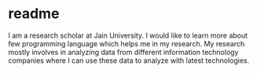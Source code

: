 # readme
I am a research scholar at Jain University. I would like to learn more about few programming language which helps me in my research.
My research mostly involves in analyzing data from different information technology companies where I can use these data to analyze with latest technologies. 
